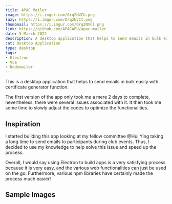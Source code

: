 ```yaml
---
title: APAC Mailer
image: https://i.imgur.com/Orq2NVCh.png
lazy: https://i.imgur.com/Orq2NVCt.png
thumbnail: https://i.imgur.com/Orq2NVCl.png
link: https://github.com/APACAPU/apac-mailer
date: 5 March 2022
description: A desktop application that helps to send emails in bulk easily with certificate generator function
cat: Desktop Application
type: desktop
tags:
- Electron
- Vue
- Nodemailer
---
```


This is a desktop application that helps to send emails in bulk easily with certificate generator function. 

The first version of the app only took me a mere 2 days to complete, nevertheless, there were several issues associated with it.
It then took me some time to slowly adjust the codes to optimize the functionalities.

## Inspiration

I started building this app looking at my fellow committee <highlighter>@Hui Ying</highlighter> taking
a long time to send emails to participants during club events. Thus, I decided to use my
knowledge to help solve this issue and speed up the process.

Overall, I would say using Electron to build apps is a very satisfying process
because it is very easy, and the various web functionalities can just be used on the go. 
Furthermore, various npm libraries have certainly made the process much easier!

<div class="wide">
<v-divider class="my-5"></v-divider>
<h2 class="text-center">Sample Images</h2>

<br>

  <v-row>
    <v-col cols="12" md="6">
      <project-frame img="https://i.imgur.com/nv8bzO4h.png" lazy="https://i.imgur.com/nv8bzO4t.png" type="desktop"></project-frame>
    </v-col>
  <v-col cols="12" md="6">
    <project-frame img="https://i.imgur.com/oAbfmBWh.png" lazy="https://i.imgur.com/oAbfmBWt.png" type="desktop"></project-frame>
    </v-col>
  </v-row>
  <br>
  <br>

  <v-row>
    <v-col cols="12" md="6">
      <project-frame img="https://i.imgur.com/IgiL5kwh.png" lazy="https://i.imgur.com/IgiL5kwt.png" type="desktop"></project-frame>
    </v-col>
  <v-col cols="12" md="6">
    <project-frame img="https://i.imgur.com/bPSwnPSh.png" lazy="https://i.imgur.com/bPSwnPSt.png" type="desktop"></project-frame>
    </v-col>
  </v-row>
</div>

